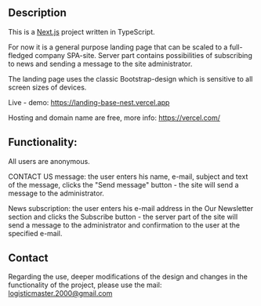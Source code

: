 
## Description

This is a [Next.js](https://nextjs.org/) project written in TypeScript.

For now it is a general purpose landing page that can be scaled to a full-fledged company SPA-site. Server part contains possibilities of subscribing to news and sending a message to the site administrator.

The landing page uses the classic Bootstrap-design which is sensitive to all screen sizes of devices.

Live - demo: https://landing-base-nest.vercel.app

Hosting and domain name are free, more info: https://vercel.com/

## Functionality:

All users are anonymous.

CONTACT US message: the user enters his name, e-mail, subject and text of the message, clicks the "Send message" button - the site will send a message to the administrator.

News subscription: the user enters his e-mail address in the Our Newsletter section and clicks the Subscribe button - the server part of the site will send a message to the administrator and confirmation to the user at the specified e-mail.

## Contact

Regarding the use, deeper modifications of the design and changes in the functionality of the project, please use the mail: logisticmaster.2000@gmail.com